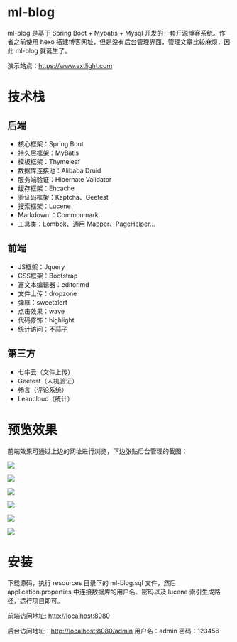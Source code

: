 # ml-blog
ml-blog 是基于 Spring Boot + Mybatis + Mysql 开发的一套开源博客系统。作者之前使用 hexo 搭建博客网址，但是没有后台管理界面，管理文章比较麻烦，因此 ml-blog 就诞生了。

演示站点：<https://www.extlight.com>

# 技术栈

## 后端

* 核心框架：Spring Boot
* 持久层框架：MyBatis
* 模板框架：Thymeleaf
* 数据库连接池：Alibaba Druid
* 服务端验证：Hibernate Validator
* 缓存框架：Ehcache 
* 验证码框架：Kaptcha、Geetest
* 搜索框架：Lucene
* Markdown ：Commonmark
* 工具类：Lombok、通用 Mapper、PageHelper...

## 前端

* JS框架：Jquery
* CSS框架：Bootstrap
* 富文本编辑器：editor.md
* 文件上传：dropzone
* 弹框：sweetalert
* 点击效果：wave
* 代码修饰：highlight
* 统计访问：不蒜子

## 第三方

* 七牛云（文件上传）
* Geetest（人机验证）
* 畅言（评论系统）
* Leancloud（统计）

# 预览效果

前端效果可通过上边的网址进行浏览，下边张贴后台管理的截图：

![](http://images.extlight.com/ml-blog-01.jpg)

![](http://images.extlight.com/ml-blog-02.jpg)

![](http://images.extlight.com/ml-blog-03.jpg)

![](http://images.extlight.com/ml-blog-04.jpg)

![](http://images.extlight.com/ml-blog-05.jpg)

![](http://images.extlight.com/ml-blog-06.jpg)

# 安装

下载源码，执行 resources 目录下的 ml-blog.sql 文件，然后 application.properties 中连接数据库的用户名、密码以及 lucene 索引生成路径，运行项目即可。

前端访问地址: <http://localhost:8080>

后台访问地址：<http://localhost:8080/admin> 用户名：admin 密码：123456

